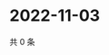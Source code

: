 # 2022-11-03

共 0 条

<!-- BEGIN WEIBO -->
<!-- 最后更新时间 Thu Nov 03 2022 02:21:32 GMT+0800 (China Standard Time) -->

<!-- END WEIBO -->

